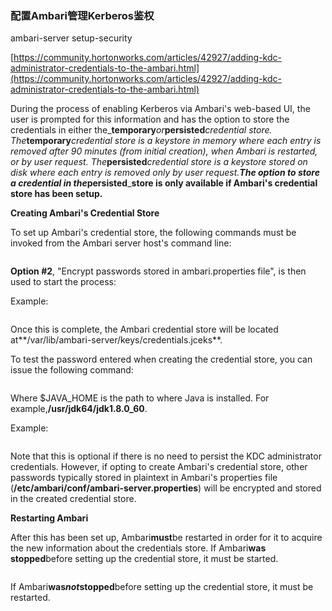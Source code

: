 ### 配置Ambari管理Kerberos鉴权

ambari-server setup-security

[https://community.hortonworks.com/articles/42927/adding-kdc-administrator-credentials-to-the-ambari.html](https://community.hortonworks.com/articles/42927/adding-kdc-administrator-credentials-to-the-ambari.html)



During the process of enabling Kerberos via Ambari's web-based UI, the user is prompted for this information and has the option to store the credentials in either the_**temporary**_or_**persisted**_credential store. The_**temporary**_credential store is a keystore in memory where each entry is removed after 90 minutes \(from initial creation\), when Ambari is restarted, or by user request. The_**persisted**_credential store is a keystore stored on disk where each entry is removed only by user request.**The option to store a credential in the**_**persisted**_**store is only available if Ambari's credential store has been setup.**


**Creating Ambari's Credential Store**

To set up Ambari's credential store, the following commands must be invoked from the Ambari server host's command line:

```

```

**Option \#2**, "Encrypt passwords stored in ambari.properties file", is then used to start the process:

Example:

```

```

Once this is complete, the Ambari credential store will be located at**/var/lib/ambari-server/keys/credentials.jceks**.

To test the password entered when creating the credential store, you can issue the following command:

```

```

Where $JAVA\_HOME is the path to where Java is installed. For example,**/usr/jdk64/jdk1.8.0\_60**.

Example:

```

```

Note that this is optional if there is no need to persist the KDC administrator credentials. However, if opting to create Ambari's credential store, other passwords typically stored in plaintext in Ambari's properties file \(**/etc/ambari/conf/ambari-server.properties**\) will be encrypted and stored in the created credential store.



**Restarting Ambari**

After this has been set up, Ambari**must**be restarted in order for it to acquire the new information about the credentials store. If Ambari**was stopped**before setting up the credential store, it must be started.

```

```

If Ambari**was**_**not**_**stopped**before setting up the credential store, it must be restarted.

```

```



